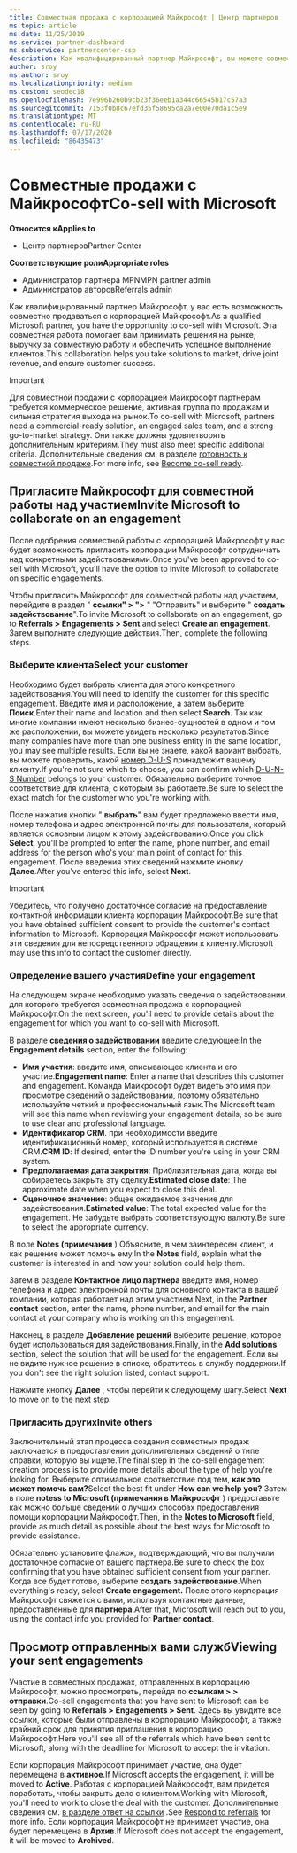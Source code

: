 ```yaml
---
title: Совместная продажа с корпорацией Майкрософт | Центр партнеров
ms.topic: article
ms.date: 11/25/2019
ms.service: partner-dashboard
ms.subservice: partnercenter-csp
description: Как квалифицированный партнер Майкрософт, вы можете совместно продавать с корпорацией Майкрософт. Узнайте, как определять задействования, приглашать Майкрософт для совместной работы или просматривать отправленные задействования.
author: sroy
ms.author: sroy
ms.localizationpriority: medium
ms.custom: seodec18
ms.openlocfilehash: 7e996b260b9cb23f36eeb1a344c66545b17c57a3
ms.sourcegitcommit: 7153f0b8c67efd35f58695ca2a7e00e70da1c5e9
ms.translationtype: MT
ms.contentlocale: ru-RU
ms.lasthandoff: 07/17/2020
ms.locfileid: "86435473"
---
```

# <a name="co-sell-with-microsoft"></a><span data-ttu-id="955df-104">Совместные продажи с Майкрософт</span><span class="sxs-lookup"><span data-stu-id="955df-104">Co-sell with Microsoft</span></span>

<span data-ttu-id="955df-105">**Относится к**</span><span class="sxs-lookup"><span data-stu-id="955df-105">**Applies to**</span></span>

-  <span data-ttu-id="955df-106">Центр партнеров</span><span class="sxs-lookup"><span data-stu-id="955df-106">Partner Center</span></span>

<span data-ttu-id="955df-107">**Соответствующие роли**</span><span class="sxs-lookup"><span data-stu-id="955df-107">**Appropriate roles**</span></span>

- <span data-ttu-id="955df-108">Администратор партнера MPN</span><span class="sxs-lookup"><span data-stu-id="955df-108">MPN partner admin</span></span>
- <span data-ttu-id="955df-109">Администратор авторов</span><span class="sxs-lookup"><span data-stu-id="955df-109">Referrals admin</span></span>

<span data-ttu-id="955df-110">Как квалифицированный партнер Майкрософт, у вас есть возможность совместно продаваться с корпорацией Майкрософт.</span><span class="sxs-lookup"><span data-stu-id="955df-110">As a qualified Microsoft partner, you have the opportunity to co-sell with Microsoft.</span></span> <span data-ttu-id="955df-111">Эта совместная работа помогает вам принимать решения на рынке, выручку за совместную работу и обеспечить успешное выполнение клиентов.</span><span class="sxs-lookup"><span data-stu-id="955df-111">This collaboration helps you take solutions to market, drive joint revenue, and ensure customer success.</span></span>

> [!IMPORTANT]
> <span data-ttu-id="955df-112">Для совместной продажи с корпорацией Майкрософт партнерам требуется коммерческое решение, активная группа по продажам и сильная стратегия выхода на рынок.</span><span class="sxs-lookup"><span data-stu-id="955df-112">To co-sell with Microsoft, partners need a commercial-ready solution, an engaged sales team, and a strong go-to-market strategy.</span></span> <span data-ttu-id="955df-113">Они также должны удовлетворять дополнительным критериям.</span><span class="sxs-lookup"><span data-stu-id="955df-113">They must also meet specific additional criteria.</span></span> <span data-ttu-id="955df-114">Дополнительные сведения см. в разделе [готовность к совместной продаже](https://partner.microsoft.com/reach-customers/selling-with-microsoft#become-ready).</span><span class="sxs-lookup"><span data-stu-id="955df-114">For more info, see [Become co-sell ready](https://partner.microsoft.com/reach-customers/selling-with-microsoft#become-ready).</span></span>

## <a name="invite-microsoft-to-collaborate-on-an-engagement"></a><span data-ttu-id="955df-115">Пригласите Майкрософт для совместной работы над участием</span><span class="sxs-lookup"><span data-stu-id="955df-115">Invite Microsoft to collaborate on an engagement</span></span>

<span data-ttu-id="955df-116">После одобрения совместной работы с корпорацией Майкрософт у вас будет возможность пригласить корпорации Майкрософт сотрудничать над конкретными задействованиями.</span><span class="sxs-lookup"><span data-stu-id="955df-116">Once you've been approved to co-sell with Microsoft, you'll have the option to invite Microsoft to collaborate on specific engagements.</span></span>

<span data-ttu-id="955df-117">Чтобы пригласить Майкрософт для совместной работы над участием, перейдите в раздел " **ссылки" > ">** " "Отправить" и выберите " **создать задействование**".</span><span class="sxs-lookup"><span data-stu-id="955df-117">To invite Microsoft to collaborate on an engagement, go to **Referrals > Engagements > Sent** and select **Create an engagement**.</span></span> <span data-ttu-id="955df-118">Затем выполните следующие действия.</span><span class="sxs-lookup"><span data-stu-id="955df-118">Then, complete the following steps.</span></span>

### <a name="select-your-customer"></a><span data-ttu-id="955df-119">Выберите клиента</span><span class="sxs-lookup"><span data-stu-id="955df-119">Select your customer</span></span>

<span data-ttu-id="955df-120">Необходимо будет выбрать клиента для этого конкретного задействования.</span><span class="sxs-lookup"><span data-stu-id="955df-120">You will need to identify the customer for this specific engagement.</span></span> <span data-ttu-id="955df-121">Введите имя и расположение, а затем выберите **Поиск**.</span><span class="sxs-lookup"><span data-stu-id="955df-121">Enter their name and location and then select **Search**.</span></span> <span data-ttu-id="955df-122">Так как многие компании имеют несколько бизнес-сущностей в одном и том же расположении, вы можете увидеть несколько результатов.</span><span class="sxs-lookup"><span data-stu-id="955df-122">Since many companies have more than one business entity in the same location, you may see multiple results.</span></span> <span data-ttu-id="955df-123">Если вы не знаете, какой вариант выбрать, вы можете проверить, какой [номер D-U-S](https://www.dnb.com/duns-number.html) принадлежит вашему клиенту.</span><span class="sxs-lookup"><span data-stu-id="955df-123">If you're not sure which to choose, you can confirm which [D-U-N-S Number](https://www.dnb.com/duns-number.html) belongs to your customer.</span></span> <span data-ttu-id="955df-124">Обязательно выберите точное соответствие для клиента, с которым вы работаете.</span><span class="sxs-lookup"><span data-stu-id="955df-124">Be sure to select the exact match for the customer who you're working with.</span></span> 

<span data-ttu-id="955df-125">После нажатия кнопки " **выбрать**" вам будет предложено ввести имя, номер телефона и адрес электронной почты для пользователя, который является основным лицом к этому задействованию.</span><span class="sxs-lookup"><span data-stu-id="955df-125">Once you click **Select**, you'll be prompted to enter the name, phone number, and email address for the person who's your main point of contact for this engagement.</span></span> <span data-ttu-id="955df-126">После введения этих сведений нажмите кнопку **Далее**.</span><span class="sxs-lookup"><span data-stu-id="955df-126">After you've entered this info, select **Next**.</span></span>

> [!IMPORTANT]
> <span data-ttu-id="955df-127">Убедитесь, что получено достаточное согласие на предоставление контактной информации клиента корпорации Майкрософт.</span><span class="sxs-lookup"><span data-stu-id="955df-127">Be sure that you have obtained sufficient consent to provide the customer's contact information to Microsoft.</span></span> <span data-ttu-id="955df-128">Корпорация Майкрософт может использовать эти сведения для непосредственного обращения к клиенту.</span><span class="sxs-lookup"><span data-stu-id="955df-128">Microsoft may use this info to contact the customer directly.</span></span>

### <a name="define-your-engagement"></a><span data-ttu-id="955df-129">Определение вашего участия</span><span class="sxs-lookup"><span data-stu-id="955df-129">Define your engagement</span></span>

<span data-ttu-id="955df-130">На следующем экране необходимо указать сведения о задействовании, для которого требуется совместная продажа с корпорацией Майкрософт.</span><span class="sxs-lookup"><span data-stu-id="955df-130">On the next screen, you'll need to provide details about the engagement for which you want to co-sell with Microsoft.</span></span>

<span data-ttu-id="955df-131">В разделе **сведения о задействовании** введите следующее:</span><span class="sxs-lookup"><span data-stu-id="955df-131">In the **Engagement details** section, enter the following:</span></span>
- <span data-ttu-id="955df-132">**Имя участия**: введите имя, описывающее клиента и его участие.</span><span class="sxs-lookup"><span data-stu-id="955df-132">**Engagement name**: Enter a name that describes this customer and engagement.</span></span> <span data-ttu-id="955df-133">Команда Майкрософт будет видеть это имя при просмотре сведений о задействовании, поэтому обязательно используйте четкий и профессиональный язык.</span><span class="sxs-lookup"><span data-stu-id="955df-133">The Microsoft team will see this name when reviewing your engagement details, so be sure to use clear and professional language.</span></span>
- <span data-ttu-id="955df-134">**Идентификатор CRM**. при необходимости введите идентификационный номер, который используется в системе CRM.</span><span class="sxs-lookup"><span data-stu-id="955df-134">**CRM ID**: If desired, enter the ID number you're using in your CRM system.</span></span>
- <span data-ttu-id="955df-135">**Предполагаемая дата закрытия**: Приблизительная дата, когда вы собираетесь закрыть эту сделку.</span><span class="sxs-lookup"><span data-stu-id="955df-135">**Estimated close date**: The approximate date when you expect to close this deal.</span></span>
- <span data-ttu-id="955df-136">**Оценочное значение**: общее ожидаемое значение для задействования.</span><span class="sxs-lookup"><span data-stu-id="955df-136">**Estimated value**: The total expected value for the engagement.</span></span> <span data-ttu-id="955df-137">Не забудьте выбрать соответствующую валюту.</span><span class="sxs-lookup"><span data-stu-id="955df-137">Be sure to select the appropriate currency.</span></span>

<span data-ttu-id="955df-138">В поле **Notes (примечания** ) Объясните, в чем заинтересен клиент, и как решение может помочь ему.</span><span class="sxs-lookup"><span data-stu-id="955df-138">In the **Notes** field, explain what the customer is interested in and how your solution could help them.</span></span>

 <span data-ttu-id="955df-139">Затем в разделе **Контактное лицо партнера** введите имя, номер телефона и адрес электронной почты для основного контакта в вашей компании, которая работает над этим участием.</span><span class="sxs-lookup"><span data-stu-id="955df-139">Next, in the **Partner contact** section, enter the name, phone number, and email for the main contact at your company who is working on this engagement.</span></span>

<span data-ttu-id="955df-140">Наконец, в разделе **Добавление решений** выберите решение, которое будет использоваться для задействования.</span><span class="sxs-lookup"><span data-stu-id="955df-140">Finally, in the **Add solutions** section, select the solution that will be used for the engagement.</span></span> <span data-ttu-id="955df-141">Если вы не видите нужное решение в списке, обратитесь в службу поддержки.</span><span class="sxs-lookup"><span data-stu-id="955df-141">If you don't see the right solution listed, contact support.</span></span>

<span data-ttu-id="955df-142">Нажмите кнопку **Далее** , чтобы перейти к следующему шагу.</span><span class="sxs-lookup"><span data-stu-id="955df-142">Select **Next** to move on to the next step.</span></span>

### <a name="invite-others"></a><span data-ttu-id="955df-143">Пригласить других</span><span class="sxs-lookup"><span data-stu-id="955df-143">Invite others</span></span>

<span data-ttu-id="955df-144">Заключительный этап процесса создания совместных продаж заключается в предоставлении дополнительных сведений о типе справки, которую вы ищете.</span><span class="sxs-lookup"><span data-stu-id="955df-144">The final step in the co-sell engagement creation process is to provide more details about the type of help you're looking for.</span></span> <span data-ttu-id="955df-145">Выберите оптимальное соответствие под тем, **как это может помочь вам?**</span><span class="sxs-lookup"><span data-stu-id="955df-145">Select the best fit under **How can we help you?**</span></span> <span data-ttu-id="955df-146">Затем в поле **notess to Microsoft (примечания в Майкрософт** ) предоставьте как можно больше сведений о лучших способах предоставления помощи корпорации Майкрософт.</span><span class="sxs-lookup"><span data-stu-id="955df-146">Then, in the **Notes to Microsoft** field, provide as much detail as possible about the best ways for Microsoft to provide assistance.</span></span>

<span data-ttu-id="955df-147">Обязательно установите флажок, подтверждающий, что вы получили достаточное согласие от вашего партнера.</span><span class="sxs-lookup"><span data-stu-id="955df-147">Be sure to check the box confirming that you have obtained sufficient consent from your partner.</span></span> <span data-ttu-id="955df-148">Когда все будет готово, выберите **создать задействование.**</span><span class="sxs-lookup"><span data-stu-id="955df-148">When everything's ready, select **Create engagement.**</span></span> <span data-ttu-id="955df-149">После этого корпорация Майкрософт свяжется с вами, используя контактные данные, предоставленные для **партнера**.</span><span class="sxs-lookup"><span data-stu-id="955df-149">After that, Microsoft will reach out to you, using the contact info you provided for **Partner contact**.</span></span>

## <a name="viewing-your-sent-engagements"></a><span data-ttu-id="955df-150">Просмотр отправленных вами служб</span><span class="sxs-lookup"><span data-stu-id="955df-150">Viewing your sent engagements</span></span>

<span data-ttu-id="955df-151">Участие в совместных продажах, отправленных в корпорацию Майкрософт, можно просмотреть, перейдя по **ссылкам > > отправки**.</span><span class="sxs-lookup"><span data-stu-id="955df-151">Co-sell engagements that you have sent to Microsoft can be seen by going to **Referrals > Engagements > Sent**.</span></span> <span data-ttu-id="955df-152">Здесь вы увидите все ссылки, которые были отправлены в корпорацию Майкрософт, а также крайний срок для принятия приглашения в корпорацию Майкрософт.</span><span class="sxs-lookup"><span data-stu-id="955df-152">Here you'll see all of the referrals which have been sent to Microsoft, along with the deadline for Microsoft to accept the invitation.</span></span>

<span data-ttu-id="955df-153">Если корпорация Майкрософт принимает участие, она будет перемещена в **активное**.</span><span class="sxs-lookup"><span data-stu-id="955df-153">If Microsoft accepts the engagement, it will be moved to **Active**.</span></span> <span data-ttu-id="955df-154">Работая с корпорацией Майкрософт, вам придется поработать, чтобы закрыть дело с клиентом.</span><span class="sxs-lookup"><span data-stu-id="955df-154">Working with Microsoft, you'll need to work to close the deal with the customer.</span></span> <span data-ttu-id="955df-155">Дополнительные сведения см. [в разделе ответ на ссылки](responding-to-referrals.md) .</span><span class="sxs-lookup"><span data-stu-id="955df-155">See [Respond to referrals](responding-to-referrals.md) for more info.</span></span> <span data-ttu-id="955df-156">Если корпорация Майкрософт не принимает участие, она будет перемещена в **Архив**.</span><span class="sxs-lookup"><span data-stu-id="955df-156">If Microsoft does not accept the engagement, it will be moved to **Archived**.</span></span>
